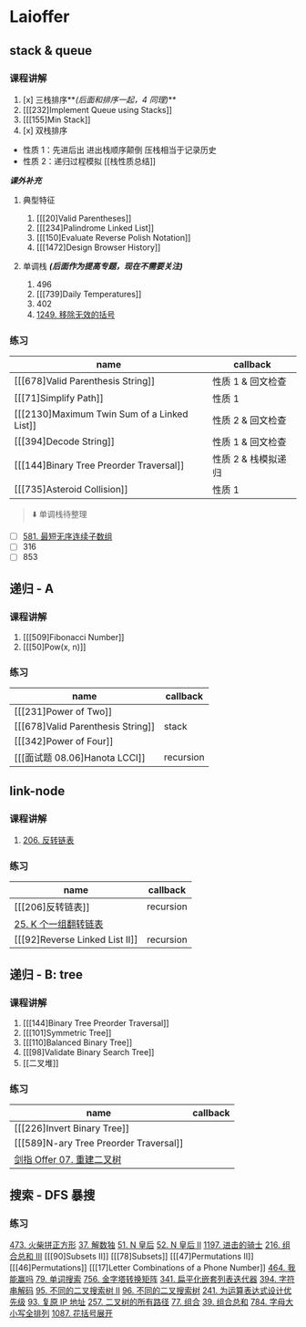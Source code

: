 # Laioffer

## stack & queue

### 课程讲解

1. [x] 三栈排序**_(后面和排序一起，4 同理)_**
2. [[[232]Implement Queue using Stacks]]
3. [[[155]Min Stack]]
4. [x] 双栈排序

- 性质 1：先进后出 进出栈顺序颠倒 压栈相当于记录历史
- 性质 2：递归过程模拟
  [[栈性质总结]]

**_课外补充_**

1. 典型特征

   1. [[[20]Valid Parentheses]]
   2. [[[234]Palindrome Linked List]]
   3. [[[150]Evaluate Reverse Polish Notation]]
   4. [[[1472]Design Browser History]]

2. 单调栈 **_(后面作为提高专题，现在不需要关注)_**
   1. 496
   2. [[[739]Daily Temperatures]]
   3. 402
   4. [1249. 移除无效的括号](https://leetcode-cn.com/problems/minimum-remove-to-make-valid-parentheses/)

### 练习

| name                                        | callback            |
| ------------------------------------------- | ------------------- |
| [[[678]Valid Parenthesis String]]           | 性质 1 & 回文检查   |
| [[[71]Simplify Path]]                       | 性质 1              |
| [[[2130]Maximum Twin Sum of a Linked List]] | 性质 2 & 回文检查   |
| [[[394]Decode String]]                      | 性质 1 & 回文检查   |
| [[[144]Binary Tree Preorder Traversal]]     | 性质 2 & 栈模拟递归 |
| [[[735]Asteroid Collision]]                 | 性质 1              |

> ⬇️ 单调栈待整理

- [ ] [581. 最短无序连续子数组](https://leetcode-cn.com/problems/shortest-unsorted-continuous-subarray/)
- [ ] 316
- [ ] 853

## 递归 - A

### 课程讲解

1. [[[509]Fibonacci Number]]
2. [[[50]Pow(x, n)]]

### 练习

| name                              | callback  |
| --------------------------------- | --------- |
| [[[231]Power of Two]]             |           |
| [[[678]Valid Parenthesis String]] | stack     |
| [[[342]Power of Four]]            |           |
| [[[面试题 08.06]Hanota LCCI]]     | recursion |

## link-node

### 课程讲解

1.  [206. 反转链表](https://leetcode-cn.com/problems/reverse-linked-list/)

### 练习

| name                                                                               | callback  |
| ---------------------------------------------------------------------------------- | --------- |
| [[[206]反转链表]]                                                                  | recursion |
| [25. K 个一组翻转链表](https://leetcode-cn.com/problems/reverse-nodes-in-k-group/) |           |
| [[[92]Reverse Linked List II]]                                                     | recursion |

## 递归 - B: tree

### 课程讲解

1. [[[144]Binary Tree Preorder Traversal]]
2. [[[101]Symmetric Tree]]
3. [[[110]Balanced Binary Tree]]
4. [[[98]Validate Binary Search Tree]]
5. [[二叉堆]]

### 练习

| name                                                                                      | callback |
| ----------------------------------------------------------------------------------------- | -------- |
| [[[226]Invert Binary Tree]]                                                               |          |
| [[[589]N-ary Tree Preorder Traversal]]                                                    |          |
| [剑指 Offer 07. 重建二叉树](https://leetcode-cn.com/problems/zhong-jian-er-cha-shu-lcof/) |          |

## 搜索 - DFS 暴搜

### 练习

[473. 火柴拼正方形](https://leetcode-cn.com/problems/matchsticks-to-square/)
[37. 解数独](https://leetcode-cn.com/problems/sudoku-solver/)
[51. N 皇后](https://leetcode-cn.com/problems/n-queens/)
[52. N 皇后 II](https://leetcode-cn.com/problems/n-queens-ii/)
[1197. 进击的骑士](https://leetcode-cn.com/problems/minimum-knight-moves/)
[216. 组合总和 III](https://leetcode-cn.com/problems/combination-sum-iii/)
[[[90]Subsets II]]
[[[78]Subsets]]
[[[47]Permutations II]]
[[[46]Permutations]]
[[[17]Letter Combinations of a Phone Number]]
[464. 我能赢吗](https://leetcode-cn.com/problems/can-i-win/)
[79. 单词搜索](https://leetcode-cn.com/problems/word-search/)
[756. 金字塔转换矩阵](https://leetcode-cn.com/problems/pyramid-transition-matrix/)
[341. 扁平化嵌套列表迭代器](https://leetcode-cn.com/problems/flatten-nested-list-iterator/)
[394. 字符串解码](https://leetcode-cn.com/problems/decode-string/)
[95. 不同的二叉搜索树 II](https://leetcode-cn.com/problems/unique-binary-search-trees-ii/)
[96. 不同的二叉搜索树](https://leetcode-cn.com/problems/unique-binary-search-trees/)
[241. 为运算表达式设计优先级](https://leetcode-cn.com/problems/different-ways-to-add-parentheses/)
[93. 复原 IP 地址](https://leetcode-cn.com/problems/restore-ip-addresses/)
[257. 二叉树的所有路径](https://leetcode-cn.com/problems/binary-tree-paths/)
[77. 组合](https://leetcode-cn.com/problems/combinations/)
[39. 组合总和](https://leetcode-cn.com/problems/combination-sum/)
[784. 字母大小写全排列](https://leetcode-cn.com/problems/letter-case-permutation/)
[1087. 花括号展开](https://leetcode-cn.com/problems/brace-expansion/)
